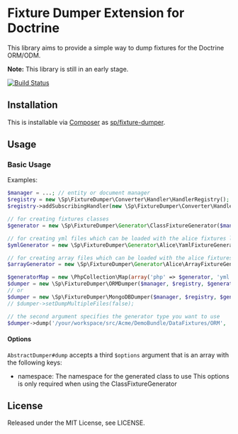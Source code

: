 # Fixture Dumper Extension for Doctrine

This library aims to provide a simple way to dump fixtures for the Doctrine ORM/ODM.

**Note:** This library is still in an early stage.

[![Build Status](https://travis-ci.org/Spea/fixture-dumper.png?branch=master)](https://travis-ci.org/Spea/fixture-dumper)

## Installation ##

This is installable via [Composer](https://getcomposer.org/) as [sp/fixture-dumper](https://packagist.org/packages/sp/fixture-dumper).

## Usage ##

### Basic Usage ###

Examples:

```php
$manager = ...; // entity or document manager
$registry = new \Sp\FixtureDumper\Converter\Handler\HandlerRegistry();
$registry->addSubscribingHandler(new \Sp\FixtureDumper\Converter\Handler\DateHandler());

// for creating fixtures classes
$generator = new \Sp\FixtureDumper\Generator\ClassFixtureGenerator($manager);

// for creating yml files which can be loaded with the alice fixtures library
$ymlGenerator = new \Sp\FixtureDumper\Generator\Alice\YamlFixtureGenerator($manager);

// for creating array files which can be loaded with the alice fixtures library
$arrayGenerator = new \Sp\FixtureDumper\Generator\Alice\ArrayFixtureGenerator($manager);

$generatorMap = new \PhpCollection\Map(array('php' => $generator, 'yml' => $ymlGenerator, 'array' => $arrayGenerator);
$dumper = new \Sp\FixtureDumper\ORMDumper($manager, $registry, $generatorMap));
// or
$dumper = new \Sp\FixtureDumper\MongoDBDumper($manager, $registry, $generatorMap));
// $dumper->setDumpMultipleFiles(false);

// the second argument specifies the generator type you want to use
$dumper->dump('/your/workspace/src/Acme/DemoBundle/DataFixtures/ORM', 'array');
```

#### Options

`AbstractDumper#dump` accepts a third `$options` argument that is an array
with the following keys:

- namespace: The namespace for the generated class to use
  This options is only required when using the ClassFixtureGenerator

## License ##

Released under the MIT License, see LICENSE.
